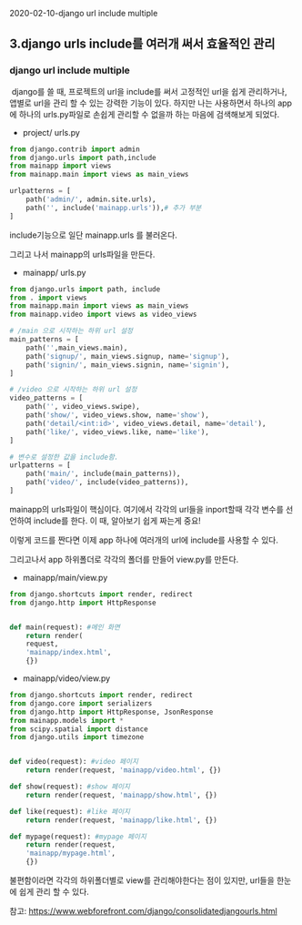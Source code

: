 2020-02-10-django url include multiple



## 3.django urls include를 여러개 써서 효율적인 관리

### django url include multiple





​	django를 쓸 때, 프로젝트의 url을 include를 써서 고정적인 url을 쉽게 관리하거나, 앱별로 url을 관리 할 수 있는 강력한 기능이 있다.  하지만 나는 사용하면서 하나의 app에 하나의 urls.py파일로 손쉽게 관리할 수 없을까 하는 마음에 검색해보게 되었다.



- project/ urls.py

```python
from django.contrib import admin
from django.urls import path,include
from mainapp import views
from mainapp.main import views as main_views

urlpatterns = [
    path('admin/', admin.site.urls),
    path('', include('mainapp.urls')),# 추가 부분
]
```



include기능으로 일단 mainapp.urls 를 불러온다. 

그리고 나서 mainapp의 urls파일을 만든다.



- mainapp/ urls.py

```python
from django.urls import path, include
from . import views
from mainapp.main import views as main_views
from mainapp.video import views as video_views

# /main 으로 시작하는 하위 url 설정
main_patterns = [
    path('',main_views.main),
    path('signup/', main_views.signup, name='signup'),
    path('signin/', main_views.signin, name='signin'),
]

# /video 으로 시작하는 하위 url 설정
video_patterns = [
    path('', video_views.swipe),
    path('show/', video_views.show, name='show'),
    path('detail/<int:id>', video_views.detail, name='detail'),
    path('like/', video_views.like, name='like'),
]

# 변수로 설정한 값을 include함.
urlpatterns = [
    path('main/', include(main_patterns)),
    path('video/', include(video_patterns)),
]
```



mainapp의 urls파일이 핵심이다. 여기에서 각각의 url들을 inport할때 각각 변수를 선언하여 include를 한다.  이 때, 알아보기 쉽게 짜는게 중요! 



이렇게 코드를 짠다면 이제 app 하나에 여러개의 url에 include를 사용할 수 있다. 

그리고나서 app 하위폴더로 각각의 폴더를 만들어 view.py를 만든다. 



- mainapp/main/view.py

```python
from django.shortcuts import render, redirect
from django.http import HttpResponse


def main(request): #메인 화면
    return render(
    request, 
    'mainapp/index.html', 
    {})
```



- mainapp/video/view.py

```python
from django.shortcuts import render, redirect
from django.core import serializers
from django.http import HttpResponse, JsonResponse
from mainapp.models import *
from scipy.spatial import distance
from django.utils import timezone


def video(request): #video 페이지
    return render(request, 'mainapp/video.html', {})

def show(request): #show 페이지
    return render(request, 'mainapp/show.html', {})

def like(request): #like 페이지
    return render(request, 'mainapp/like.html', {})

def mypage(request): #mypage 페이지
    return render(request,
    'mainapp/mypage.html',
    {})
```



불편함이라면 각각의 하위폴더별로 view를 관리해야한다는 점이 있지만, url들을 한눈에 쉽게 관리 할 수 있다.







참고: https://www.webforefront.com/django/consolidatedjangourls.html